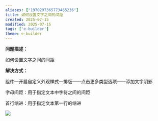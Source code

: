 ```yaml
---
aliases: ["1970297365773465236"]
title: 如何设置文字之间的间距
created: 2025-07-15
modified: 2025-07-15
tags: ['e-builder']
theme: e-builder
---
```


**问题描述：**

如何设置文字之间的间距

**解决方式：**

组件—开启自定义外观样式—排版——点击更多类型选项——添加文字阴影

字母间距：用于指定文本中字符之间的间距

首行缩进：用于指定文本第一行的缩进

![](https://myhelpdoc.oss-cn-heyuan.aliyuncs.com/mdimages/f9573ae4600b84790dbda16dc327695c.jpg)